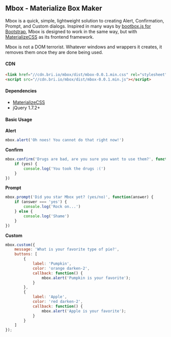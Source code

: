 ## Mbox - Materialize Box Maker

Mbox is a quick, simple, lightweight solution to creating Alert, Confirmation, Prompt, and Custom dialogs. Inspired in many ways by [bootbox.js for Bootstrap](https://github.com/makeusabrew/bootbox), Mbox is designed to work in the same way, but with [MaterializeCSS](https://github.com/dogfalo/materialize) as its frontend framework.

Mbox is not a DOM terrorist. Whatever windows and wrappers it creates, it removes them once they are done being used.

#### CDN
```html
<link href="//cdn.bri.io/mbox/dist/mbox-0.0.1.min.css" rel="stylesheet">
<script src="//cdn.bri.io/mbox/dist/mbox-0.0.1.min.js"></script>
```

#### Dependencies
- [MaterializeCSS](https://github.com/dogfalo/materialize)
- jQuery 1.7.2+

#### Basic Usage

__Alert__
```js
mbox.alert('Oh noes! You cannot do that right now!')
```

__Confirm__
```js
mbox.confirm('Drugs are bad, are you sure you want to use them?', function(yes) {
    if (yes) {
        console.log('You took the drugs :(')
    }
})
```

__Prompt__
```js
mbox.prompt('Did you star Mbox yet? (yes/no)', function(answer) {
    if (answer === 'yes') {
        console.log('Rock on...')
    } else {
        console.log('Shame')
    }
})
```

__Custom__
```js
mbox.custom({
    message: 'What is your favorite type of pie?',
    buttons: [
        {
            label: 'Pumpkin',
            color: 'orange darken-2',
            callback: function() {
                mbox.alert('Pumpkin is your favorite');
            }
        },
        {
            label: 'Apple',
            color: 'red darken-2',
            callback: function() {
                mbox.alert('Apple is your favorite');
            }
        }
    ]
});
```